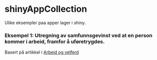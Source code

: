 # shinyAppCollection

Ulike eksempler paa apper lager i shiny.

###  Eksempel 1: Utregning av samfunnsgevinst ved at en person kommer i arbeid, framfor å uføretrygdes.
Basert på artikkel i [Arbeid og velferd](https://www.nav.no/no/nav-og-samfunn/kunnskap/analyser-fra-nav/arbeid-og-velferd/arbeid-og-velferd/arbeid-og-velferd-nr.2-2021/mulig-samfunnsgevinst-av-arbeid-fremfor-uforetrygd) 
